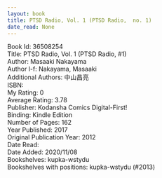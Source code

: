 ```yaml
---
layout: book
title: PTSD Radio, Vol. 1 (PTSD Radio,  no. 1)
date_read: None
---
```


Book Id: 36508254<br />
Title: PTSD Radio, Vol. 1 (PTSD Radio, #1)<br />
Author: Masaaki Nakayama<br />
Author l-f: Nakayama, Masaaki<br />
Additional Authors: 中山昌亮<br />
ISBN: <br />
My Rating: 0<br />
Average Rating: 3.78<br />
Publisher: Kodansha Comics Digital-First!<br />
Binding: Kindle Edition<br />
Number of Pages: 162<br />
Year Published: 2017<br />
Original Publication Year: 2012<br />
Date Read: <br />
Date Added: 2020/11/08<br />
Bookshelves: kupka-wstydu<br />
Bookshelves with positions: kupka-wstydu (#2013)<br />

